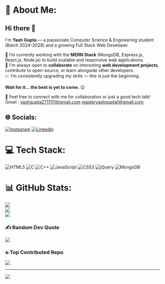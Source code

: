
# 💫 About Me:
## Hi there 👋

I'm **Yash Gupta** — a passionate Computer Science & Engineering student (Batch 2024–2028) and a growing Full Stack Web Developer.

🚀 I’m currently working with the **MERN Stack** (MongoDB, Express.js, React.js, Node.js) to build scalable and responsive web applications.
<br>
🔧 I'm always open to **collaborate** on interesting **web development projects**, contribute to open-source, or learn alongside other developers.
<br>
📈 I’m consistently upgrading my skills — this is just the beginning.  

**Wait for it... the best is yet to come.** 😉
<br>


💬 Feel free to connect with me for collaboration or just a good tech talk!
Gmail : yashgupta2711111@gmail.com
        masteryashgupta1@gmail.com


## 🌐 Socials:
[![Instagram](https://img.shields.io/badge/Instagram-%23E4405F.svg?logo=Instagram&logoColor=white)](https://instagram.com/masteryashgupta) [![LinkedIn](https://img.shields.io/badge/LinkedIn-%230077B5.svg?logo=linkedin&logoColor=white)](https://linkedin.com/in/masteryashgupta) 

# 💻 Tech Stack:
![HTML5](https://img.shields.io/badge/html5-%23E34F26.svg?style=for-the-badge&logo=html5&logoColor=white) ![C](https://img.shields.io/badge/c-%2300599C.svg?style=for-the-badge&logo=c&logoColor=white) ![C++](https://img.shields.io/badge/c++-%2300599C.svg?style=for-the-badge&logo=c%2B%2B&logoColor=white) ![JavaScript](https://img.shields.io/badge/javascript-%23323330.svg?style=for-the-badge&logo=javascript&logoColor=%23F7DF1E) ![CSS3](https://img.shields.io/badge/css3-%231572B6.svg?style=for-the-badge&logo=css3&logoColor=white) ![jQuery](https://img.shields.io/badge/jquery-%230769AD.svg?style=for-the-badge&logo=jquery&logoColor=white) ![MongoDB](https://img.shields.io/badge/MongoDB-%234ea94b.svg?style=for-the-badge&logo=mongodb&logoColor=white)
# 📊 GitHub Stats:
![](https://github-readme-stats.vercel.app/api?username=masteryashgupta&theme=dark&hide_border=false&include_all_commits=true&count_private=true)<br/>
![](https://nirzak-streak-stats.vercel.app/?user=masteryashgupta&theme=dark&hide_border=false)<br/>
![](https://github-readme-stats.vercel.app/api/top-langs/?username=masteryashgupta&theme=dark&hide_border=false&include_all_commits=true&count_private=true&layout=compact)

### ✍️ Random Dev Quote
![](https://quotes-github-readme.vercel.app/api?type=horizontal&theme=radical)

### 🔝 Top Contributed Repo
![](https://github-contributor-stats.vercel.app/api?username=masteryashgupta&limit=5&theme=dark&combine_all_yearly_contributions=true)

---
[![](https://visitcount.itsvg.in/api?id=masteryashgupta&icon=0&color=0)](https://visitcount.itsvg.in)

<!-- Proudly created with GPRM ( https://gprm.itsvg.in ) -->

